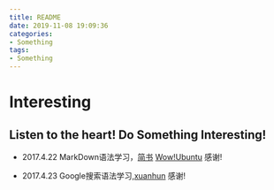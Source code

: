 ```yaml
---
title: README
date: 2019-11-08 19:09:36
categories:
- Something
tags:
- Something
---
```


# Interesting
## Listen to the heart! Do Something Interesting!

- 2017.4.22 MarkDown语法学习，[简书](http://www.jianshu.com/p/q81RER) [Wow!Ubuntu](http://wowubuntu.com/markdown/#p) 感谢!

- 2017.4.23 Google搜索语法学习,[xuanhun](http://www.cnblogs.com/xuanhun/p/3910134.html) 感谢!
